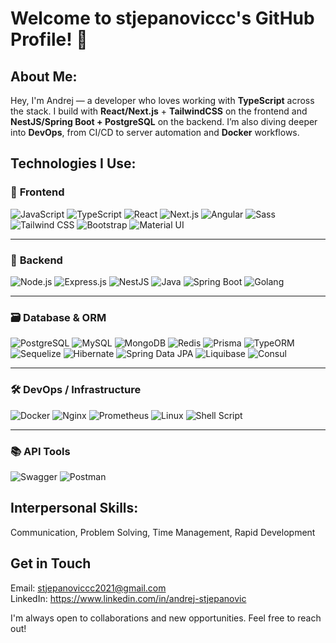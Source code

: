 # Welcome to stjepanoviccc's GitHub Profile! 👋

## About Me:   
Hey, I'm Andrej — a developer who loves working with **TypeScript** across the stack.
I build with **React/Next.js** + **TailwindCSS** on the frontend and **NestJS/Spring Boot + PostgreSQL** on the backend.
I’m also diving deeper into **DevOps**, from CI/CD to server automation and **Docker** workflows.

## Technologies I Use:

### 🚀 **Frontend**
![JavaScript](https://img.shields.io/badge/JavaScript-F7DF1E?logo=javascript&logoColor=black)
![TypeScript](https://img.shields.io/badge/TypeScript-3178C6?logo=typescript&logoColor=white)
![React](https://img.shields.io/badge/React-61DAFB?logo=react&logoColor=white)
![Next.js](https://img.shields.io/badge/Next.js-000000?logo=next.js&logoColor=white)
![Angular](https://img.shields.io/badge/Angular-DD0031?logo=angular&logoColor=white)
![Sass](https://img.shields.io/badge/Sass-CC6699?logo=sass&logoColor=white)
![Tailwind CSS](https://img.shields.io/badge/Tailwind%20CSS-38B2AC?logo=tailwind-css&logoColor=white)
![Bootstrap](https://img.shields.io/badge/Bootstrap-7952B3?logo=bootstrap&logoColor=white)
![Material UI](https://img.shields.io/badge/MUI-007FFF?logo=mui&logoColor=white)

---

### 🧠 **Backend**
![Node.js](https://img.shields.io/badge/Node.js-339933?logo=node.js&logoColor=white)
![Express.js](https://img.shields.io/badge/Express.js-000000?logo=express&logoColor=white)
![NestJS](https://img.shields.io/badge/NestJS-E0234E?logo=nestjs&logoColor=white)
![Java](https://img.shields.io/badge/Java-007396?logo=java&logoColor=white)
![Spring Boot](https://img.shields.io/badge/Spring%20Boot-6DB33F?logo=spring-boot&logoColor=white)
![Golang](https://img.shields.io/badge/Go-blue?logo=go&logoColor=white)

---

### 🗃️ **Database & ORM**
![PostgreSQL](https://img.shields.io/badge/PostgreSQL-336791?logo=postgresql&logoColor=white)
![MySQL](https://img.shields.io/badge/MySQL-4479A1?logo=mysql&logoColor=white)
![MongoDB](https://img.shields.io/badge/MongoDB-47A248?logo=mongodb&logoColor=white)
![Redis](https://img.shields.io/badge/Redis-D72C16?logo=redis&logoColor=white)
![Prisma](https://img.shields.io/badge/Prisma-2D3748?logo=prisma&logoColor=white)
![TypeORM](https://img.shields.io/badge/TypeORM-294E80?logo=typeorm&logoColor=white)
![Sequelize](https://img.shields.io/badge/Sequelize-52B0E7?logo=sequelize&logoColor=white)
![Hibernate](https://img.shields.io/badge/Hibernate-59666C?logo=hibernate&logoColor=white)
![Spring Data JPA](https://img.shields.io/badge/Spring%20Data%20JPA-6DB33F?logo=spring&logoColor=white)
![Liquibase](https://img.shields.io/badge/Liquibase-4EA94B?logo=liquibase&logoColor=white)
![Consul](https://img.shields.io/badge/Consul-pink?logo=consul&logoColor=white)

---

### 🛠️ **DevOps / Infrastructure**
![Docker](https://img.shields.io/badge/Docker-2496ED?logo=docker&logoColor=white)
![Nginx](https://img.shields.io/badge/Nginx-009639?logo=nginx&logoColor=white)
![Prometheus](https://img.shields.io/badge/Prometheus-000000?logo=prometheus&logoColor=white)
![Linux](https://img.shields.io/badge/Linux-FCC624?logo=linux&logoColor=black)
![Shell Script](https://img.shields.io/badge/Shell-Bash-4EAA25?logo=gnubash&logoColor=white)

---

### 📚 **API Tools**
![Swagger](https://img.shields.io/badge/Swagger-85EA2D?logo=swagger&logoColor=black)
![Postman](https://img.shields.io/badge/Postman-orange?logo=postman&logoColor=black)


## Interpersonal Skills:  
Communication, Problem Solving, Time Management, Rapid Development

## Get in Touch  
Email: stjepanoviccc2021@gmail.com  
LinkedIn: https://www.linkedin.com/in/andrej-stjepanovic
  
I'm always open to collaborations and new opportunities. Feel free to reach out!

